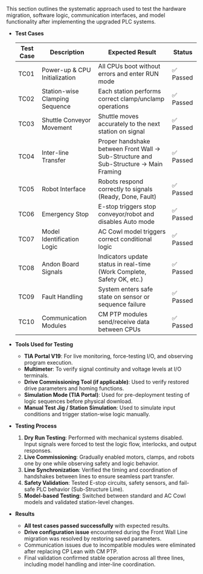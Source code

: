 This section outlines the systematic approach used to test the hardware migration, software logic, communication interfaces, and model functionality after implementing the upgraded PLC systems.

- **Test Cases**
    
    
    | **Test Case** | **Description** | **Expected Result** | **Status** |
    | --- | --- | --- | --- |
    | TC01 | Power-up & CPU Initialization | All CPUs boot without errors and enter RUN mode | ✅ Passed |
    | TC02 | Station-wise Clamping Sequence | Each station performs correct clamp/unclamp operations | ✅ Passed |
    | TC03 | Shuttle Conveyor Movement | Shuttle moves accurately to the next station on signal | ✅ Passed |
    | TC04 | Inter-line Transfer | Proper handshake between Front Wall → Sub-Structure and Sub-Structure → Main Framing | ✅ Passed |
    | TC05 | Robot Interface | Robots respond correctly to signals (Ready, Done, Fault) | ✅ Passed |
    | TC06 | Emergency Stop | E-stop triggers stop conveyor/robot and disables Auto mode | ✅ Passed |
    | TC07 | Model Identification Logic | AC Cowl model triggers correct conditional logic | ✅ Passed |
    | TC08 | Andon Board Signals | Indicators update status in real-time (Work Complete, Safety OK, etc.) | ✅ Passed |
    | TC09 | Fault Handling | System enters safe state on sensor or sequence failure | ✅ Passed |
    | TC10 | Communication Modules | CM PTP modules send/receive data between CPUs | ✅ Passed |

- **Tools Used for Testing**
    - **TIA Portal V19**: For live monitoring, force-testing I/O, and observing program execution.
    - **Multimeter**: To verify signal continuity and voltage levels at I/O terminals.
    - **Drive Commissioning Tool (if applicable)**: Used to verify restored drive parameters and homing functions.
    - **Simulation Mode (TIA Portal)**: Used for pre-deployment testing of logic sequences before physical download.
    - **Manual Test Jig / Station Simulation**: Used to simulate input conditions and trigger station-wise logic manually.

- **Testing Process**
    1. **Dry Run Testing**: Performed with mechanical systems disabled. Input signals were forced to test the logic flow, interlocks, and output responses.
    2. **Live Commissioning**: Gradually enabled motors, clamps, and robots one by one while observing safety and logic behavior.
    3. **Line Synchronization**: Verified the timing and coordination of handshakes between lines to ensure seamless part transfer.
    4. **Safety Validation**: Tested E-stop circuits, safety sensors, and fail-safe PLC behavior (Sub-Structure Line).
    5. **Model-based Testing**: Switched between standard and AC Cowl models and validated station-level changes.

- **Results**
    - **All test cases passed successfully** with expected results.
    - **Drive configuration issue** encountered during the Front Wall Line migration was resolved by restoring saved parameters.
    - Communication issues due to incompatible modules were eliminated after replacing CP Lean with CM PTP.
    - Final validation confirmed stable operation across all three lines, including model handling and inter-line coordination.
